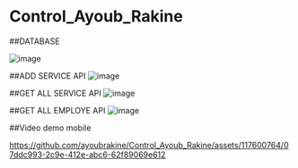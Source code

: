 # Control_Ayoub_Rakine

##DATABASE

![image](https://github.com/ayoubrakine/Control_Ayoub_Rakine/assets/117600764/ba0e85b2-c8c3-4368-957a-b77a5961ec6f)



##ADD SERVICE API
![image](https://github.com/ayoubrakine/Control_Ayoub_Rakine/assets/117600764/2987e375-3163-4e93-9a83-e7f3f6fa18f6)


##GET ALL SERVICE API
![image](https://github.com/ayoubrakine/Control_Ayoub_Rakine/assets/117600764/06bd2f84-d126-414e-a2a1-40feabdc4158)



##GET ALL EMPLOYE API
![image](https://github.com/ayoubrakine/Control_Ayoub_Rakine/assets/117600764/7b2cb3b9-68b7-4375-a0a1-c35dcb6bdd27)


##Video demo mobile 

https://github.com/ayoubrakine/Control_Ayoub_Rakine/assets/117600764/07ddc993-2c9e-412e-abc6-62f89069e612


